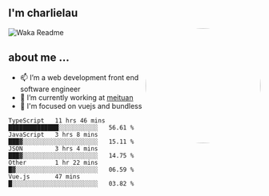 
<h2>I'm charlielau</h2>
<img align='right' style="border-radius:50%" src="https://avatars1.githubusercontent.com/u/44078251?s=460&u=6b4f1c257663e44063b0b6a21c9c94f45bcfdcc7&v=4" width="230">

![Waka Readme](https://github.com/CharlieLau/charlielau/workflows/Waka%20Readme/badge.svg)

## about me ...
- 📫 I’m a web development front end software engineer
- 🔭 I’m currently working at  <a href="https://www.meituan.com">meituan</a>
- 🔭 I'm focused on vuejs and bundless

<!-- <p align="center">
  <a href="https://github.com/charlielau" class="rich-diff-level-one">
    <img src="https://github-readme-stats.vercel.app/api?username=charlielau&title_color=333&text_color=777" alt="CharlieLau" >
  </a>
</p> -->

<!--START_SECTION:waka-->
```text
TypeScript   11 hrs 46 mins  ██████████████░░░░░░░░░░░   56.61 % 
JavaScript   3 hrs 8 mins    ███▓░░░░░░░░░░░░░░░░░░░░░   15.11 % 
JSON         3 hrs 4 mins    ███▓░░░░░░░░░░░░░░░░░░░░░   14.75 % 
Other        1 hr 22 mins    █▓░░░░░░░░░░░░░░░░░░░░░░░   06.59 % 
Vue.js       47 mins         █░░░░░░░░░░░░░░░░░░░░░░░░   03.82 % 
```
<!--END_SECTION:waka-->
